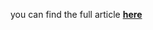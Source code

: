 you can find the full article <b><a href='https://towardsdatascience.com/anomaly-detection-in-multivariate-time-series-with-var-2130f276e5e9'>here</a></b>
